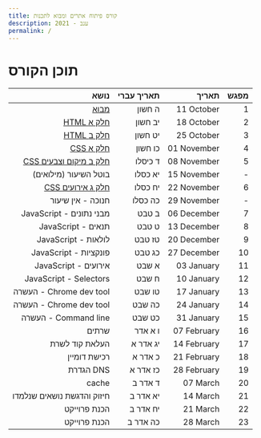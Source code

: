 ```yaml
---
title: קורס פיתוח אתרים ומבוא לתכנות
description: ענב - 2021
permalink: /
---
```


# תוכן הקורס

|                                  נושא | תאריך עברי |       תאריך | מפגש |
| ------------------------------------: | ---------: | ----------: | ---: |
|                   [מבוא](/CLASS_1.md) |     ה חשון |  11 October |    1 |
|             [HTML חלק א](/CLASS_2.md) |    יב חשון |  18 October |    2 |
|             [HTML חלק ב](/CLASS_3.md) |    יט חשון |  25 October |    3 |
|              [CSS חלק א](/CLASS_4.md) |    כו חשון | 01 November |    4 |
| [CSS חלק ב מיקום וצבעים](/CLASS_5.md) |    ד כיסלו | 08 November |    5 |
|                 בוטל השיעור (מילואים) |    יא כסלו | 15 November |    - |
|      [CSS חלק ג אירועים](/CLASS_6.md) |    יח כסלו | 22 November |    6 |
|                     חנוכה - אין שיעור |    כה כסלו | 29 November |    - |
|              JavaScript - מבני נתונים |      ב טבט | 06 December |    7 |
|                    JavaScript - תנאים |      ט טבט | 13 December |    8 |
|                   JavaScript - לולאות |     טז טבט | 20 December |    9 |
|                 JavaScript - פונקציות |     כג טבט | 27 December |   10 |
|                  JavaScript - אירועים |      א שבט |  03 January |   11 |
|                JavaScript - Selectors |      ח שבט |  10 January |   12 |
|               העשרה - Chrome dev tool |     טו שבט |  17 January |   13 |
|               העשרה - Chrome dev tool |     כה שבט |  24 January |   14 |
|                  העשרה - Command line |     כט שבט |  31 January |   15 |
|                                 שרתים |    ו א אדר | 07 February |   16 |
|                        העלאת קוד לשרת |   יג אדר א | 14 February |   17 |
|                          רכישת דומיין |    כ אדר א | 21 February |   18 |
|                             הגדרת DNS |   כז אדר א | 28 February |   19 |
|                                 cache |    ד אדר ב |    07 March |   20 |
|            חיזוק והדגשת נושאים שנלמדו |   יא אדר ב |    14 March |   21 |
|                          הכנת פרוייקט |   יח אדר ב |    21 March |   22 |
|                          הכנת פרוייקט |   כה אדר ב |    28 March |   23 |
